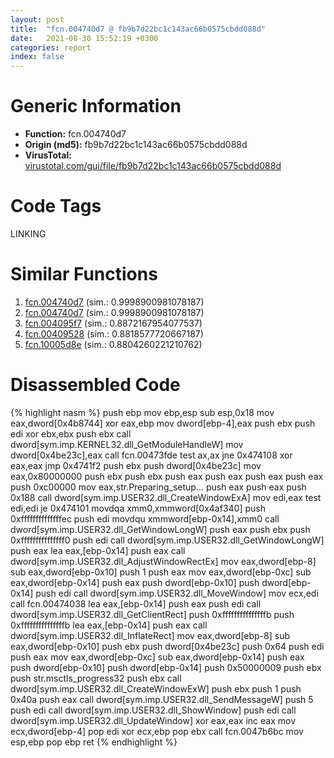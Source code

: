 ```yaml
---
layout: post
title:  "fcn.004740d7 @ fb9b7d22bc1c143ac66b0575cbdd088d"
date:   2021-08-30 15:52:19 +0300
categories: report
index: false
---
```


# Generic Information
- **Function:** fcn.004740d7
- **Origin (md5):** fb9b7d22bc1c143ac66b0575cbdd088d
- **VirusTotal:** [virustotal.com/gui/file/fb9b7d22bc1c143ac66b0575cbdd088d][virustotal_ref]

# Code Tags
<span class="tag" id="LINKING">LINKING</span>


# Similar Functions

1. [fcn.004740d7][similar_1_ref] (sim.: 0.9998900981078187)
2. [fcn.004740d7][similar_2_ref] (sim.: 0.9998900981078187)
3. [fcn.004095f7][similar_3_ref] (sim.: 0.8872167954077537)
4. [fcn.00409528][similar_4_ref] (sim.: 0.8818577720667187)
5. [fcn.10005d8e][similar_5_ref] (sim.: 0.8804260221210762)


# Disassembled Code

{% highlight nasm %}
push ebp
mov ebp,esp
sub esp,0x18
mov eax,dword[0x4b8744]
xor eax,ebp
mov dword[ebp-4],eax
push ebx
push edi
xor ebx,ebx
push ebx
call dword[sym.imp.KERNEL32.dll_GetModuleHandleW]
mov dword[0x4be23c],eax
call fcn.00473fde
test ax,ax
jne 0x474108
xor eax,eax
jmp 0x4741f2
push ebx
push dword[0x4be23c]
mov eax,0x80000000
push ebx
push ebx
push eax
push eax
push eax
push eax
push 0xc00000
mov eax,str.Preparing_setup...
push eax
push eax
push 0x188
call dword[sym.imp.USER32.dll_CreateWindowExA]
mov edi,eax
test edi,edi
je 0x474101
movdqa xmm0,xmmword[0x4af340]
push 0xffffffffffffffec
push edi
movdqu xmmword[ebp-0x14],xmm0
call dword[sym.imp.USER32.dll_GetWindowLongW]
push eax
push ebx
push 0xfffffffffffffff0
push edi
call dword[sym.imp.USER32.dll_GetWindowLongW]
push eax
lea eax,[ebp-0x14]
push eax
call dword[sym.imp.USER32.dll_AdjustWindowRectEx]
mov eax,dword[ebp-8]
sub eax,dword[ebp-0x10]
push 1
push eax
mov eax,dword[ebp-0xc]
sub eax,dword[ebp-0x14]
push eax
push dword[ebp-0x10]
push dword[ebp-0x14]
push edi
call dword[sym.imp.USER32.dll_MoveWindow]
mov ecx,edi
call fcn.00474038
lea eax,[ebp-0x14]
push eax
push edi
call dword[sym.imp.USER32.dll_GetClientRect]
push 0xfffffffffffffffb
push 0xfffffffffffffffb
lea eax,[ebp-0x14]
push eax
call dword[sym.imp.USER32.dll_InflateRect]
mov eax,dword[ebp-8]
sub eax,dword[ebp-0x10]
push ebx
push dword[0x4be23c]
push 0x64
push edi
push eax
mov eax,dword[ebp-0xc]
sub eax,dword[ebp-0x14]
push eax
push dword[ebp-0x10]
push dword[ebp-0x14]
push 0x50000009
push ebx
push str.msctls_progress32
push ebx
call dword[sym.imp.USER32.dll_CreateWindowExW]
push ebx
push 1
push 0x40a
push eax
call dword[sym.imp.USER32.dll_SendMessageW]
push 5
push edi
call dword[sym.imp.USER32.dll_ShowWindow]
push edi
call dword[sym.imp.USER32.dll_UpdateWindow]
xor eax,eax
inc eax
mov ecx,dword[ebp-4]
pop edi
xor ecx,ebp
pop ebx
call fcn.0047b6bc
mov esp,ebp
pop ebp
ret
{% endhighlight %}


[similar_1_ref]: /report/fcn.004740d7@912f1d013a0d6151bc7a7cef6da1b2a0
[similar_2_ref]: /report/fcn.004740d7@152885a790b99953ce23874f0947b7bd
[similar_3_ref]: /report/fcn.004095f7@69b3c79878674ea715338a112bb5caa6
[similar_4_ref]: /report/fcn.00409528@69b3c79878674ea715338a112bb5caa6
[similar_5_ref]: /report/fcn.10005d8e@a0ac129ff3ea4c0dfa9529c259a9502c
[virustotal_ref]: https://www.virustotal.com/gui/file/fb9b7d22bc1c143ac66b0575cbdd088d